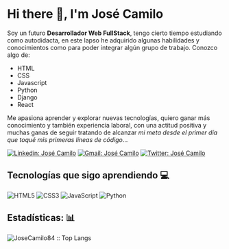 

# Hi there 👋, I'm José Camilo

Soy un futuro **Desarrollador Web FullStack**, tengo cierto tiempo estudiando como autodidacta, en este lapso he adquirido algunas habilidades y conocimientos como para poder integrar algún grupo de trabajo. Conozco algo de:

- HTML
- CSS
- Javascript
- Python
- Django
- React

Me apasiona aprender y explorar nuevas tecnologías, quiero ganar más conocimiento y también experiencia laboral, con una actitud positiva y muchas ganas de seguir tratando de alcanzar *mi meta desde el primer día que toqué mis primeras líneas de código*...

[![Linkedin: José Camilo](https://img.shields.io/badge/-JoséCamilo-blue?style=flat-square&logo=Linkedin&logoColor=white&link=https://www.linkedin.com/in/josé-camilo-22920319a/)](https://www.linkedin.com/in/josé-camilo-22920319a/) [![Gmail: José Camilo](https://img.shields.io/badge/-JoséCamilo-red?style=flat-square&logo=Gmail&logoColor=white)](mailto:josecamilorodriguezvera@gmail.com) [![Twitter: José Camilo](https://img.shields.io/badge/-JoséCamilo-blue?style=flat-square&logo=Twitter&logoColor=white&link=https://twitter.com/Joscamilo84/)](https://twitter.com/Joscamilo84/)

## Tecnologías que sigo aprendiendo 💻

![HTML5](https://img.shields.io/badge/-HTML5-000000?style=flat&logo=html5)
![CSS3](https://img.shields.io/badge/-CSS3-000000?style=flat&logo=css3)
![JavaScript](https://img.shields.io/badge/-JavaScript-000000?style=flat&logo=javascript)
![Python](https://img.shields.io/badge/-Python-000000?style=flat&logo=python)

## Estadísticas: :bar_chart:

<img src="https://github-readme-stats.vercel.app/api/top-langs/?username=JoseCamilo84&langs_count=10&theme=tokyonight&layout=compact" alt="JoseCamilo84 :: Top Langs" />





<!--
**JoseCamilo84/JoseCamilo84** is a ✨ _special_ ✨ repository because its `README.md` (this file) appears on your GitHub profile.

Here are some ideas to get you started:

- 🔭 I’m currently working on ...
- 🌱 I’m currently learning ...
- 👯 I’m looking to collaborate on ...
- 🤔 I’m looking for help with ...
- 💬 Ask me about ...
- 📫 How to reach me: ...
- 😄 Pronouns: ...
- ⚡ Fun fact: ...
-->
